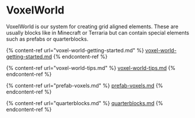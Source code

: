# VoxelWorld

VoxelWorld is our system for creating grid aligned elements. These are usually blocks like in Minecraft or Terraria but can contain special elements such as prefabs or quarterblocks.&#x20;



{% content-ref url="voxel-world-getting-started.md" %}
[voxel-world-getting-started.md](voxel-world-getting-started.md)
{% endcontent-ref %}

{% content-ref url="voxel-world-tips.md" %}
[voxel-world-tips.md](voxel-world-tips.md)
{% endcontent-ref %}

{% content-ref url="prefab-voxels.md" %}
[prefab-voxels.md](prefab-voxels.md)
{% endcontent-ref %}

{% content-ref url="quarterblocks.md" %}
[quarterblocks.md](quarterblocks.md)
{% endcontent-ref %}

